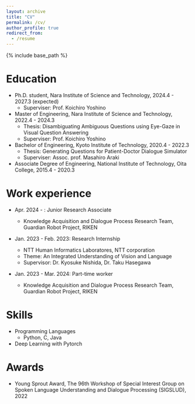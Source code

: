 ```yaml
---
layout: archive
title: "CV"
permalink: /cv/
author_profile: true
redirect_from:
  - /resume
---
```


{% include base_path %}

Education
======
* Ph.D. student, Nara Institute of Science and Technology, 2024.4 - 2027.3 (expected)
  * Superviser: Prof. Koichiro Yoshino
* Master of Engineering, Nara Institute of Science and Technology, 2022.4 - 2024.3
  * Thesis: Disambiguating Ambiguous Questions using Eye-Gaze in Visual Question Answering
  * Superviser: Prof. Koichiro Yoshino
* Bachelor of Engineering, Kyoto Institute of Technology, 2020.4 - 2022.3
  * Thesis: Generating Questions for Patient-Doctor Dialogue Simulator
  * Superviser: Assoc. prof. Masahiro Araki
* Associate Degree of Engineering, National Institute of Technology, Oita College, 2015.4 - 2020.3


Work experience
======
* Apr. 2024 - : Junior Research Associate
  * Knowledge Acquisition and Dialogue Process Research Team, Guardian Robot Project, RIKEN
  <!-- * Theme: Multimodal Dialogue Summarization using Speakers' Non-Verbal Information -->
  <!-- * Supervisor: Dr. Koichiro Yoshino -->

* Jan. 2023 - Feb. 2023: Research Internship
  * NTT Human Informatics Laboratores, NTT corporation
  * Theme: An Integrated Understanding of Vision and Language
  * Supervisor: Dr. Kyosuke Nishida, Dr. Taku Hasegawa

* Jan. 2023 - Mar. 2024: Part-time worker
  * Knowledge Acquisition and Dialogue Process Research Team, Guardian Robot Project, RIKEN
  <!-- * Theme: Disambiguating Ambiguous Questions using Eye-Gaze in Visual Question Answering -->
  <!-- * Supervisor: Dr. Koichiro Yoshino -->
  
Skills
======
* Programming Languages
  * Python, C, Java
* Deep Learning with Pytorch


Awards
======
* Young Sprout Award, The 96th Workshop of Special Interest Group on Spoken Language Understanding and Dialogue Processing (SIGSLUD), 2022
